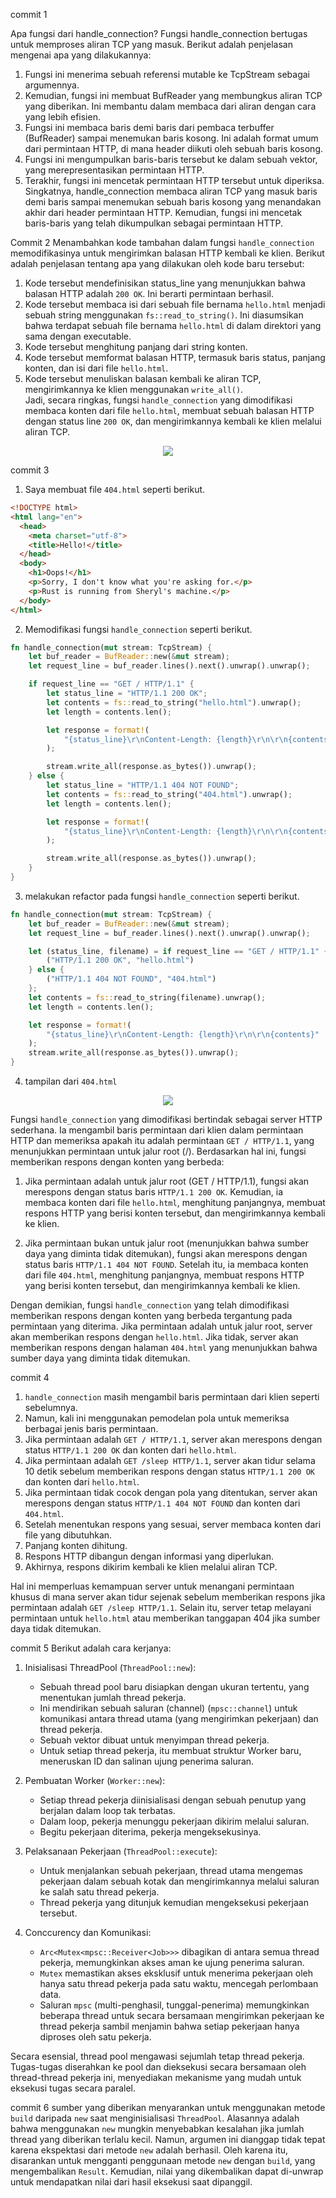 commit 1

Apa fungsi dari handle_connection?
Fungsi handle_connection bertugas untuk memproses aliran TCP yang masuk. Berikut adalah penjelasan mengenai apa yang dilakukannya:
1. Fungsi ini menerima sebuah referensi mutable ke TcpStream sebagai argumennya.
2. Kemudian, fungsi ini membuat BufReader yang membungkus aliran TCP yang diberikan. Ini membantu dalam membaca dari aliran dengan cara yang lebih efisien.
3. Fungsi ini membaca baris demi baris dari pembaca terbuffer (BufReader) sampai menemukan baris kosong. Ini adalah format umum dari permintaan HTTP, di mana header diikuti oleh sebuah baris kosong.
4. Fungsi ini mengumpulkan baris-baris tersebut ke dalam sebuah vektor, yang merepresentasikan permintaan HTTP.
5. Terakhir, fungsi ini mencetak permintaan HTTP tersebut untuk diperiksa.
Singkatnya, handle_connection membaca aliran TCP yang masuk baris demi baris sampai menemukan sebuah baris kosong yang menandakan akhir dari header permintaan HTTP. Kemudian, fungsi ini mencetak baris-baris yang telah dikumpulkan sebagai permintaan HTTP.


Commit 2
Menambahkan kode tambahan dalam fungsi `handle_connection` memodifikasinya untuk mengirimkan balasan HTTP kembali ke klien. Berikut adalah penjelasan tentang apa yang dilakukan oleh kode baru tersebut:  
1. Kode tersebut mendefinisikan status_line yang menunjukkan bahwa balasan HTTP adalah `200 OK`. Ini berarti permintaan berhasil.  
2. Kode tersebut membaca isi dari sebuah file bernama `hello.html` menjadi sebuah string menggunakan `fs::read_to_string()`. Ini diasumsikan bahwa terdapat sebuah file bernama `hello.html` di dalam direktori yang sama dengan executable.  
3. Kode tersebut menghitung panjang dari string konten.  
4. Kode tersebut memformat balasan HTTP, termasuk baris status, panjang konten, dan isi dari file `hello.html`.  
5. Kode tersebut menuliskan balasan kembali ke aliran TCP, mengirimkannya ke klien menggunakan `write_all()`.  
Jadi, secara ringkas, fungsi `handle_connection` yang dimodifikasi membaca konten dari file `hello.html`, membuat sebuah balasan HTTP dengan status line `200 OK`, dan mengirimkannya kembali ke klien melalui aliran TCP.
<p align="center">
  <img src="resources\commit2.png" />
</p>

commit 3
1. Saya membuat file `404.html` seperti berikut. 
```html
<!DOCTYPE html>
<html lang="en">
  <head>
    <meta charset="utf-8">
    <title>Hello!</title>
  </head>
  <body>
    <h1>Oops!</h1>
    <p>Sorry, I don't know what you're asking for.</p>
    <p>Rust is running from Sheryl's machine.</p>
  </body>
</html>
``` 
2. Memodifikasi fungsi `handle_connection` seperti berikut. 
```rust
fn handle_connection(mut stream: TcpStream) {
    let buf_reader = BufReader::new(&mut stream);
    let request_line = buf_reader.lines().next().unwrap().unwrap();

    if request_line == "GET / HTTP/1.1" {
        let status_line = "HTTP/1.1 200 OK";
        let contents = fs::read_to_string("hello.html").unwrap();
        let length = contents.len();

        let response = format!(
            "{status_line}\r\nContent-Length: {length}\r\n\r\n{contents}"
        );

        stream.write_all(response.as_bytes()).unwrap();
    } else {
        let status_line = "HTTP/1.1 404 NOT FOUND";
        let contents = fs::read_to_string("404.html").unwrap();
        let length = contents.len();

        let response = format!(
            "{status_line}\r\nContent-Length: {length}\r\n\r\n{contents}"
        );

        stream.write_all(response.as_bytes()).unwrap();
    }
}
```
3. melakukan refactor pada fungsi `handle_connection` seperti berikut.
```rust
fn handle_connection(mut stream: TcpStream) {
    let buf_reader = BufReader::new(&mut stream);
    let request_line = buf_reader.lines().next().unwrap().unwrap();

    let (status_line, filename) = if request_line == "GET / HTTP/1.1" {
        ("HTTP/1.1 200 OK", "hello.html")
    } else {
        ("HTTP/1.1 404 NOT FOUND", "404.html")
    };
    let contents = fs::read_to_string(filename).unwrap();
    let length = contents.len();

    let response = format!(
        "{status_line}\r\nContent-Length: {length}\r\n\r\n{contents}"
    );
    stream.write_all(response.as_bytes()).unwrap();
}
```
4. tampilan dari `404.html`
<p align="center">
  <img src="resources\commit3.png" />
</p>

Fungsi `handle_connection` yang dimodifikasi bertindak sebagai server HTTP sederhana. Ia mengambil baris permintaan dari klien dalam permintaan HTTP dan memeriksa apakah itu adalah permintaan `GET / HTTP/1.1`, yang menunjukkan permintaan untuk jalur root (/). Berdasarkan hal ini, fungsi memberikan respons dengan konten yang berbeda:

1. Jika permintaan adalah untuk jalur root (GET / HTTP/1.1), fungsi akan merespons dengan status baris `HTTP/1.1 200 OK`. Kemudian, ia membaca konten dari file `hello.html`, menghitung panjangnya, membuat respons HTTP yang berisi konten tersebut, dan mengirimkannya kembali ke klien.

2. Jika permintaan bukan untuk jalur root (menunjukkan bahwa sumber daya yang diminta tidak ditemukan), fungsi akan merespons dengan status baris `HTTP/1.1 404 NOT FOUND`. Setelah itu, ia membaca konten dari file `404.html`, menghitung panjangnya, membuat respons HTTP yang berisi konten tersebut, dan mengirimkannya kembali ke klien.

Dengan demikian, fungsi `handle_connection` yang telah dimodifikasi memberikan respons dengan konten yang berbeda tergantung pada permintaan yang diterima. Jika permintaan adalah untuk jalur root, server akan memberikan respons dengan `hello.html`. Jika tidak, server akan memberikan respons dengan halaman `404.html` yang menunjukkan bahwa sumber daya yang diminta tidak ditemukan.

commit 4

1. `handle_connection` masih mengambil baris permintaan dari klien seperti sebelumnya.
2. Namun, kali ini menggunakan pemodelan pola untuk memeriksa berbagai jenis baris permintaan.
3. Jika permintaan adalah `GET / HTTP/1.1`, server akan merespons dengan status `HTTP/1.1 200 OK` dan konten dari `hello.html`.
4. Jika permintaan adalah `GET /sleep HTTP/1.1`, server akan tidur selama 10 detik sebelum memberikan respons dengan status `HTTP/1.1 200 OK` dan konten dari `hello.html`.
5. Jika permintaan tidak cocok dengan pola yang ditentukan, server akan merespons dengan status `HTTP/1.1 404 NOT FOUND` dan konten dari `404.html`.
6. Setelah menentukan respons yang sesuai, server membaca konten dari file yang dibutuhkan.
7. Panjang konten dihitung.
8. Respons HTTP dibangun dengan informasi yang diperlukan.
9. Akhirnya, respons dikirim kembali ke klien melalui aliran TCP.

Hal ini memperluas kemampuan server untuk menangani permintaan khusus di mana server akan tidur sejenak sebelum memberikan respons jika permintaan adalah `GET /sleep HTTP/1.1`. Selain itu, server tetap melayani permintaan untuk `hello.html` atau memberikan tanggapan 404 jika sumber daya tidak ditemukan.

commit 5
Berikut adalah cara kerjanya:

1. Inisialisasi ThreadPool (`ThreadPool::new`):
   - Sebuah thread pool baru disiapkan dengan ukuran tertentu, yang menentukan jumlah thread pekerja.
   - Ini mendirikan sebuah saluran (channel) (`mpsc::channel`) untuk komunikasi antara thread utama (yang mengirimkan pekerjaan) dan thread pekerja.
   - Sebuah vektor dibuat untuk menyimpan thread pekerja.
   - Untuk setiap thread pekerja, itu membuat struktur Worker baru, meneruskan ID dan salinan ujung penerima saluran.

2. Pembuatan Worker (`Worker::new`):
   - Setiap thread pekerja diinisialisasi dengan sebuah penutup yang berjalan dalam loop tak terbatas.
   - Dalam loop, pekerja menunggu pekerjaan dikirim melalui saluran.
   - Begitu pekerjaan diterima, pekerja mengeksekusinya.

3. Pelaksanaan Pekerjaan (`ThreadPool::execute`):
   - Untuk menjalankan sebuah pekerjaan, thread utama mengemas pekerjaan dalam sebuah kotak dan mengirimkannya melalui saluran ke salah satu thread pekerja.
   - Thread pekerja yang ditunjuk kemudian mengeksekusi pekerjaan tersebut.

4. Conccurency dan Komunikasi:
   - `Arc<Mutex<mpsc::Receiver<Job>>>` dibagikan di antara semua thread pekerja, memungkinkan akses aman ke ujung penerima saluran.
   - `Mutex` memastikan akses eksklusif untuk menerima pekerjaan oleh hanya satu thread pekerja pada satu waktu, mencegah perlombaan data.
   - Saluran `mpsc` (multi-penghasil, tunggal-penerima) memungkinkan beberapa thread untuk secara bersamaan mengirimkan pekerjaan ke thread pekerja sambil menjamin bahwa setiap pekerjaan hanya diproses oleh satu pekerja.

Secara esensial, thread pool mengawasi sejumlah tetap thread pekerja. Tugas-tugas diserahkan ke pool dan dieksekusi secara bersamaan oleh thread-thread pekerja ini, menyediakan mekanisme yang mudah untuk eksekusi tugas secara paralel.

commit 6
sumber yang diberikan menyarankan untuk menggunakan metode ```build``` daripada ```new``` saat menginisialisasi ```ThreadPool```. Alasannya adalah bahwa menggunakan ```new``` mungkin menyebabkan kesalahan jika jumlah thread yang diberikan terlalu kecil. Namun, argumen ini dianggap tidak tepat karena ekspektasi dari metode ```new``` adalah berhasil. Oleh karena itu, disarankan untuk mengganti penggunaan metode ```new``` dengan ```build```, yang mengembalikan ```Result```. Kemudian, nilai yang dikembalikan dapat di-unwrap untuk mendapatkan nilai dari hasil eksekusi saat dipanggil.